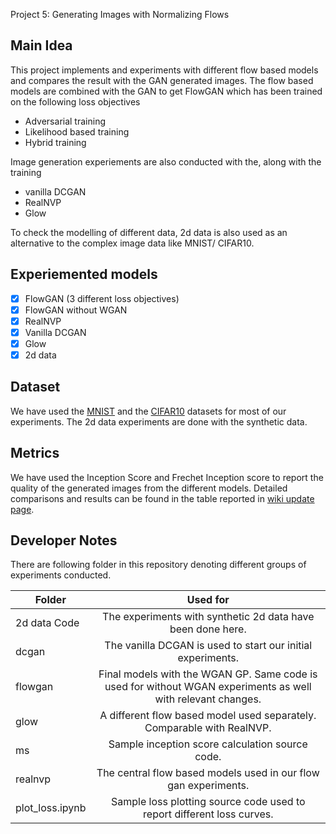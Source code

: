 Project 5: Generating Images with Normalizing Flows

## Main Idea
This project implements and experiments with different flow based models and compares the result with the GAN generated images. The flow based 
models are combined with the GAN to get FlowGAN which has been trained on the following loss objectives
- Adversarial training
- Likelihood based training
- Hybrid training

Image generation experiements are also conducted with the, along with the training
- vanilla DCGAN 
- RealNVP
- Glow

To check the modelling of different data, 2d data is also used as an alternative to the complex image data like MNIST/ CIFAR10. 


## Experiemented models

- [x] FlowGAN (3 different loss objectives)
- [x] FlowGAN without WGAN
- [x] RealNVP
- [x] Vanilla DCGAN
- [x] Glow
- [x] 2d data

## Dataset

We have used the [MNIST](http://yann.lecun.com/exdb/mnist/) and the [CIFAR10](https://www.cs.toronto.edu/~kriz/cifar.html) datasets for most of our experiments. The 2d data experiments are done with the synthetic data.

## Metrics
We have used the Inception Score and Frechet Inception score to report the quality of the generated images from the different models. Detailed comparisons and results can be found in the table reported in [wiki update page](https://wiki.tum.de/pages/viewpage.action?pageId=718667942).

## Developer Notes
There are following folder in this repository denoting different groups of experiments conducted. 

|Folder|Used for|
|----------|:-------------:|
|2d data Code | The experiments with synthetic 2d data have been done here. |
|dcgan	| The vanilla DCGAN is used to start our initial experiments. |
|flowgan | Final models with the WGAN GP. Same code is used for without WGAN experiments as well with relevant changes.|
|glow | A different flow based model used separately. Comparable with RealNVP.|
|ms	| Sample inception score calculation source code. |
|realnvp | The central flow based models used in our flow gan experiments. |
|plot_loss.ipynb | Sample loss plotting source code used to report different loss curves. |
